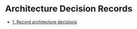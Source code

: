 # Architecture Decision Records

* [1. Record architecture decisions](./adrs/0001-record-architecture-decisions.md)
